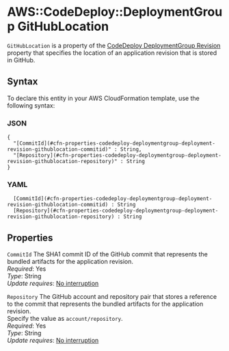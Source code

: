 # AWS::CodeDeploy::DeploymentGroup GitHubLocation<a name="aws-properties-codedeploy-deploymentgroup-deployment-revision-githublocation"></a>

 `GitHubLocation` is a property of the [CodeDeploy DeploymentGroup Revision](https://docs.aws.amazon.com/AWSCloudFormation/latest/UserGuide/aws-properties-codedeploy-deploymentgroup-deployment-revision.html) property that specifies the location of an application revision that is stored in GitHub\. 

## Syntax<a name="aws-properties-codedeploy-deploymentgroup-deployment-revision-githublocation-syntax"></a>

To declare this entity in your AWS CloudFormation template, use the following syntax:

### JSON<a name="aws-properties-codedeploy-deploymentgroup-deployment-revision-githublocation-syntax.json"></a>

```
{
  "[CommitId](#cfn-properties-codedeploy-deploymentgroup-deployment-revision-githublocation-commitid)" : String,
  "[Repository](#cfn-properties-codedeploy-deploymentgroup-deployment-revision-githublocation-repository)" : String
}
```

### YAML<a name="aws-properties-codedeploy-deploymentgroup-deployment-revision-githublocation-syntax.yaml"></a>

```
﻿  [CommitId](#cfn-properties-codedeploy-deploymentgroup-deployment-revision-githublocation-commitid) : String
﻿  [Repository](#cfn-properties-codedeploy-deploymentgroup-deployment-revision-githublocation-repository) : String
```

## Properties<a name="aws-properties-codedeploy-deploymentgroup-deployment-revision-githublocation-properties"></a>

`CommitId`  <a name="cfn-properties-codedeploy-deploymentgroup-deployment-revision-githublocation-commitid"></a>
The SHA1 commit ID of the GitHub commit that represents the bundled artifacts for the application revision\.  
*Required*: Yes  
*Type*: String  
*Update requires*: [No interruption](https://docs.aws.amazon.com/AWSCloudFormation/latest/UserGuide/using-cfn-updating-stacks-update-behaviors.html#update-no-interrupt)

`Repository`  <a name="cfn-properties-codedeploy-deploymentgroup-deployment-revision-githublocation-repository"></a>
The GitHub account and repository pair that stores a reference to the commit that represents the bundled artifacts for the application revision\.   
Specify the value as `account/repository`\.  
*Required*: Yes  
*Type*: String  
*Update requires*: [No interruption](https://docs.aws.amazon.com/AWSCloudFormation/latest/UserGuide/using-cfn-updating-stacks-update-behaviors.html#update-no-interrupt)